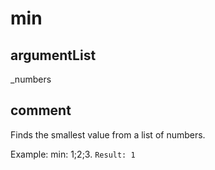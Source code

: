 # min
## argumentList
_numbers
## comment

Finds the smallest value from a list of numbers.

Example:
min: 1;2;3.
`Result: 1`
